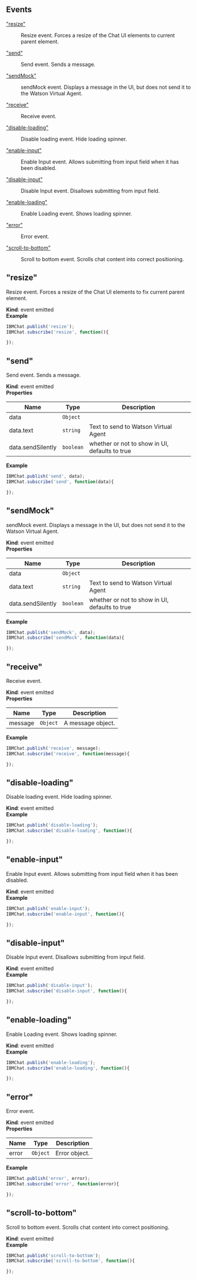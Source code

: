 ## Events

<dl>
<dt><a href="#event_resize">"resize"</a></dt>
<dd><p>Resize event. Forces a resize of the Chat UI elements to current parent element.</p>
</dd>
<dt><a href="#event_send">"send"</a></dt>
<dd><p>Send event. Sends a message.</p>
</dd>
<dt><a href="#event_sendMock">"sendMock"</a></dt>
<dd><p>sendMock event. Displays a message in the UI, but does not send it to the Watson Virtual Agent.</p>
</dd>
<dt><a href="#event_receive">"receive"</a></dt>
<dd><p>Receive event.</p>
</dd>
<dt><a href="#event_disable-loading">"disable-loading"</a></dt>
<dd><p>Disable loading event. Hide loading spinner.</p>
</dd>
<dt><a href="#event_enable-input">"enable-input"</a></dt>
<dd><p>Enable Input event. Allows submitting from input field when it has been disabled.</p>
</dd>
<dt><a href="#event_disable-input">"disable-input"</a></dt>
<dd><p>Disable Input event. Disallows submitting from input field.</p>
</dd>
<dt><a href="#event_enable-loading">"enable-loading"</a></dt>
<dd><p>Enable Loading event. Shows loading spinner.</p>
</dd>
<dt><a href="#event_error">"error"</a></dt>
<dd><p>Error event.</p>
</dd>
<dt><a href="#event_scroll-to-bottom">"scroll-to-bottom"</a></dt>
<dd><p>Scroll to bottom event. Scrolls chat content into correct positioning.</p>
</dd>
</dl>

## "resize"
Resize event. Forces a resize of the Chat UI elements to fix current parent element.

**Kind**: event emitted  
**Example**  
```js
IBMChat.publish('resize');
IBMChat.subscribe('resize', function(){

});
```
<a name="event_send"></a>

## "send"
Send event. Sends a message.

**Kind**: event emitted  
**Properties**

| Name | Type | Description |
| --- | --- | --- |
| data | <code>Object</code> |  |
| data.text | <code>string</code> | Text to send to Watson Virtual Agent |
| data.sendSilently | <code>boolean</code> | whether or not to show in UI, defaults to true |

**Example**  
```js
IBMChat.publish('send', data);
IBMChat.subscribe('send', function(data){

});
```
<a name="event_sendMock"></a>

## "sendMock"
sendMock event. Displays a message in the UI, but does not send it to the Watson Virtual Agent.

**Kind**: event emitted  
**Properties**

| Name | Type | Description |
| --- | --- | --- |
| data | <code>Object</code> |  |
| data.text | <code>string</code> | Text to send to Watson Virtual Agent |
| data.sendSilently | <code>boolean</code> | whether or not to show in UI, defaults to true |

**Example**  
```js
IBMChat.publish('sendMock', data);
IBMChat.subscribe('sendMock', function(data){

});
```
<a name="event_receive"></a>

## "receive"
Receive event.

**Kind**: event emitted  
**Properties**

| Name | Type | Description |
| --- | --- | --- |
| message | <code>Object</code> | A message object. |

**Example**  
```js
IBMChat.publish('receive', message);
IBMChat.subscribe('receive', function(message){

});
```
<a name="event_disable-loading"></a>

## "disable-loading"
Disable loading event. Hide loading spinner.

**Kind**: event emitted  
**Example**  
```js
IBMChat.publish('disable-loading');
IBMChat.subscribe('disable-loading', function(){

});
```
<a name="event_enable-input"></a>

## "enable-input"
Enable Input event. Allows submitting from input field when it has been disabled.

**Kind**: event emitted  
**Example**  
```js
IBMChat.publish('enable-input');
IBMChat.subscribe('enable-input', function(){

});
```
<a name="event_disable-input"></a>

## "disable-input"
Disable Input event. Disallows submitting from input field.

**Kind**: event emitted  
**Example**  
```js
IBMChat.publish('disable-input');
IBMChat.subscribe('disable-input', function(){

});
```
<a name="event_enable-loading"></a>

## "enable-loading"
Enable Loading event. Shows loading spinner.

**Kind**: event emitted  
**Example**  
```js
IBMChat.publish('enable-loading');
IBMChat.subscribe('enable-loading', function(){

});
```
<a name="event_error"></a>

## "error"
Error event.

**Kind**: event emitted  
**Properties**

| Name | Type | Description |
| --- | --- | --- |
| error | <code>Object</code> | Error object. |

**Example**  
```js
IBMChat.publish('error', error);
IBMChat.subscribe('error', function(error){

});
```
<a name="event_scroll-to-bottom"></a>

## "scroll-to-bottom"
Scroll to bottom event. Scrolls chat content into correct positioning.

**Kind**: event emitted  
**Example**  
```js
IBMChat.publish('scroll-to-bottom');
IBMChat.subscribe('scroll-to-bottom', function(){

});
```
